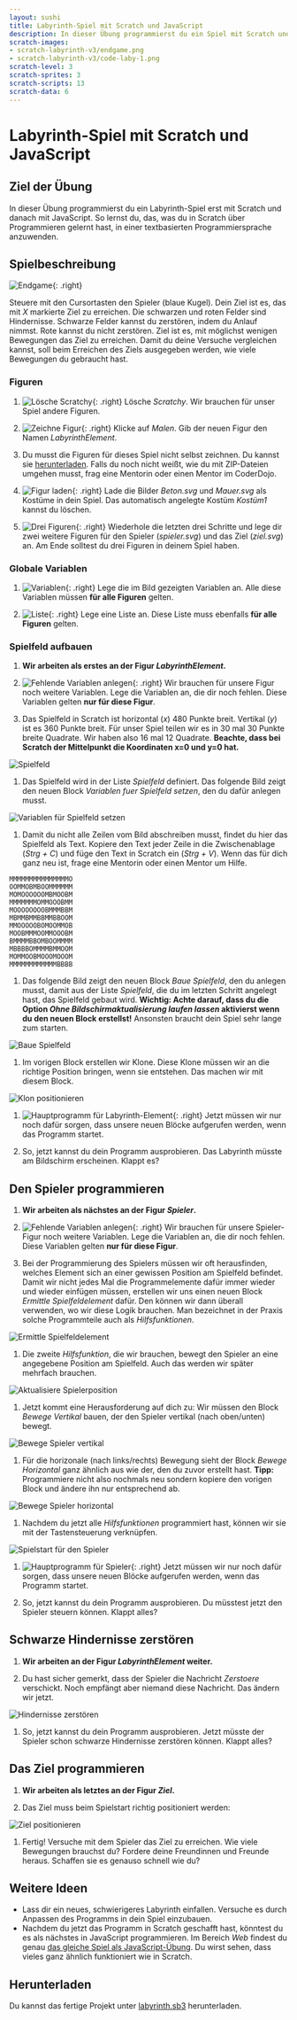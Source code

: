 ```yaml
---
layout: sushi
title: Labyrinth-Spiel mit Scratch und JavaScript
description: In dieser Übung programmierst du ein Spiel mit Scratch und übersetzt es dann in JavaScript
scratch-images:
- scratch-labyrinth-v3/endgame.png
- scratch-labyrinth-v3/code-laby-1.png
scratch-level: 3
scratch-sprites: 3
scratch-scripts: 13
scratch-data: 6
---
```


# Labyrinth-Spiel mit Scratch und JavaScript

## Ziel der Übung

In dieser Übung programmierst du ein Labyrinth-Spiel erst mit Scratch und danach mit JavaScript. So lernst du, das, was du in Scratch über Programmieren gelernt hast, in einer textbasierten Programmiersprache anzuwenden.

## Spielbeschreibung

![Endgame](scratch-labyrinth-v3/endgame.png){: .right}

Steuere mit den Cursortasten den Spieler (blaue Kugel). Dein Ziel ist es, das mit *X* markierte Ziel zu erreichen. Die schwarzen und roten Felder sind Hindernisse. Schwarze Felder kannst du zerstören, indem du Anlauf nimmst. Rote kannst du nicht zerstören. Ziel ist es, mit möglichst wenigen Bewegungen das Ziel zu erreichen. Damit du deine Versuche vergleichen kannst, soll beim Erreichen des Ziels ausgegeben werden, wie viele Bewegungen du gebraucht hast.

### Figuren

1. ![Lösche Scratchy](scratch-labyrinth-v3/löschen.png){: .right}
Lösche *Scratchy*. Wir brauchen für unser Spiel andere Figuren.

1. ![Zeichne Figur](scratch-labyrinth-v3/malen.png){: .right}
Klicke auf *Malen*. Gib der neuen Figur den Namen *LabyrinthElement*.

1. Du musst die Figuren für dieses Spiel nicht selbst zeichnen. Du kannst sie [herunterladen](scratch-labyrinth-v3/figuren.zip). Falls du noch nicht weißt, wie du mit ZIP-Dateien umgehen musst, frag eine Mentorin oder einen Mentor im CoderDojo.

1. ![Figur laden](scratch-labyrinth-v3/hochladen.png){: .right}
Lade die Bilder *Beton.svg* und *Mauer.svg* als Kostüme in dein Spiel. Das automatisch angelegte Kostüm *Kostüm1* kannst du löschen.

1. ![Drei Figuren](scratch-labyrinth-v3/figuren.png){: .right}
Wiederhole die letzten drei Schritte und lege dir zwei weitere Figuren für den Spieler (*spieler.svg*) und das Ziel (*ziel.svg*) an. Am Ende solltest du drei Figuren in deinem Spiel haben.

### Globale Variablen

1. ![Variablen](scratch-labyrinth-v3/globale-daten.png){: .right}
Lege die im Bild gezeigten Variablen an. Alle diese Variablen müssen **für alle Figuren** gelten.

1. ![Liste](scratch-labyrinth-v3/globale-liste.png){: .right}
Lege eine Liste an. Diese Liste muss ebenfalls **für alle Figuren** gelten.

### Spielfeld aufbauen

1. **Wir arbeiten als erstes an der Figur *LabyrinthElement*.**

1. ![Fehlende Variablen anlegen](scratch-labyrinth-v3/labyrinth-daten.png){: .right}
Wir brauchen für unsere Figur noch weitere Variablen. Lege die Variablen an, die dir noch fehlen. Diese Variablen gelten **nur für diese Figur**.

1. Das Spielfeld in Scratch ist horizontal (*x*) 480 Punkte breit. Vertikal (*y*) ist es 360 Punkte breit. Für unser Spiel teilen wir es in 30 mal 30 Punkte breite Quadrate. Wir haben also 16 mal 12 Quadrate. **Beachte, dass bei Scratch der Mittelpunkt die Koordinaten x=0 und y=0 hat.**

![Spielfeld](scratch-labyrinth-v3/scratch-spielfeld.png)

1. Das Spielfeld wird in der Liste *Spielfeld* definiert. Das folgende Bild zeigt den neuen Block *Variablen fuer Spielfeld setzen*, den du dafür anlegen musst.

![Variablen für Spielfeld setzen](scratch-labyrinth-v3/code-laby-1.png)

1. Damit du nicht alle Zeilen vom Bild abschreiben musst, findet du hier das Spielfeld als Text. Kopiere den Text jeder Zeile in die Zwischenablage (*Strg + C*) und füge den Text in Scratch ein (*Strg + V*). Wenn das für dich ganz neu ist, frage eine Mentorin oder einen Mentor um Hilfe.

```
MMMMMMMMMMMMMMMO
OOMMOBMBOOMMMMMM
MOMOOOOOOMBMOOBM
MMMMMMMOMMOOOBMM
MOOOOOOOOBMMMBBM
MBMMBMMBBMMBBOOM
MMOOOOOBOMOOMMOB
MOOBMMMOOMMOOOBM
BMMMMBBOMBOOMMMM
MBBBBOMMMMBMMOOM
MOMMOOBMOOOMOOOM
MMMMMMMMMMMMBBBB
```

1. Das folgende Bild zeigt den neuen Block *Baue Spielfeld*, den du anlegen musst, damit aus der Liste *Spielfeld*, die du im letzten Schritt angelegt hast, das Spielfeld gebaut wird. **Wichtig: Achte darauf, dass du die Option *Ohne Bildschirmaktualisierung laufen lassen* aktivierst wenn du den neuen Block erstellst!** Ansonsten braucht dein Spiel sehr lange zum starten.

![Baue Spielfeld](scratch-labyrinth-v3/code-laby-2.png)

1. Im vorigen Block erstellen wir Klone. Diese Klone müssen wir an die richtige Position bringen, wenn sie entstehen. Das machen wir mit diesem Block.

![Klon positionieren](scratch-labyrinth-v3/code-laby-3.png)

1. ![Hauptprogramm für Labyrinth-Element](scratch-labyrinth-v3/code-laby-4.png){: .right}
Jetzt müssen wir nur noch dafür sorgen, dass unsere neuen Blöcke aufgerufen werden, wenn das Programm startet.

1. So, jetzt kannst du dein Programm ausprobieren. Das Labyrinth müsste am Bildschirm erscheinen. Klappt es?

## Den Spieler programmieren

1. **Wir arbeiten als nächstes an der Figur *Spieler*.**

1. ![Fehlende Variablen anlegen](scratch-labyrinth-v3/code-spieler-1.png){: .right}
Wir brauchen für unsere Spieler-Figur noch weitere Variablen. Lege die Variablen an, die dir noch fehlen. Diese Variablen gelten **nur für diese Figur**.

1. Bei der Programmierung des Spielers müssen wir oft herausfinden, welches Element sich an einer gewissen Position am Spielfeld befindet. Damit wir nicht jedes Mal die Programmelemente dafür immer wieder und wieder einfügen müssen, erstellen wir uns einen neuen Block *Ermittle Spielfeldelement* dafür. Den können wir dann überall verwenden, wo wir diese Logik brauchen. Man bezeichnet in der Praxis solche Programmteile auch als *Hilfsfunktionen*.

![Ermittle Spielfeldelement](scratch-labyrinth-v3/code-spieler-2.png)

1. Die zweite *Hilfsfunktion*, die wir brauchen, bewegt den Spieler an eine angegebene Position am Spielfeld. Auch das werden wir später mehrfach brauchen.

![Aktualisiere Spielerposition](scratch-labyrinth-v3/code-spieler-3.png)

1. Jetzt kommt eine Herausforderung auf dich zu: Wir müssen den Block *Bewege Vertikal* bauen, der den Spieler vertikal (nach oben/unten) bewegt.

![Bewege Spieler vertikal](scratch-labyrinth-v3/code-spieler-3.png)

1. Für die horizonale (nach links/rechts) Bewegung sieht der Block *Bewege Horizontal* ganz ähnlich aus wie der, den du zuvor erstellt hast. **Tipp:** Programmiere nicht also nochmals neu sondern kopiere den vorigen Block und ändere ihn nur entsprechend ab.

![Bewege Spieler horizontal](scratch-labyrinth-v3/code-spieler-4.png)

1. Nachdem du jetzt alle *Hilfsfunktionen* programmiert hast, können wir sie mit der Tastensteuerung verknüpfen.

![Spielstart für den Spieler](scratch-labyrinth-v3/code-spieler-5.png)

1. ![Hauptprogramm für Spieler](scratch-labyrinth-v3/code-spieler-6.png){: .right}
Jetzt müssen wir nur noch dafür sorgen, dass unsere neuen Blöcke aufgerufen werden, wenn das Programm startet.

1. So, jetzt kannst du dein Programm ausprobieren. Du müsstest jetzt den Spieler steuern können. Klappt alles?

## Schwarze Hindernisse zerstören

1. **Wir arbeiten an der Figur *LabyrinthElement* weiter.**

1. Du hast sicher gemerkt, dass der Spieler die Nachricht *Zerstoere* verschickt. Noch empfängt aber niemand diese Nachricht. Das ändern wir jetzt.

![Hindernisse zerstören](scratch-labyrinth-v3/code-laby-5.png)

1. So, jetzt kannst du dein Programm ausprobieren. Jetzt müsste der Spieler schon schwarze Hindernisse zerstören können. Klappt alles?

## Das Ziel programmieren

1. **Wir arbeiten als letztes an der Figur *Ziel*.**

1. Das Ziel muss beim Spielstart richtig positioniert werden:

![Ziel positionieren](scratch-labyrinth-v3/code-ziel.png)

1. Fertig! Versuche mit dem Spieler das Ziel zu erreichen. Wie viele Bewegungen brauchst du? Fordere deine Freundinnen und Freunde heraus. Schaffen sie es genauso schnell wie du?

## Weitere Ideen

* Lass dir ein neues, schwierigeres Labyrinth einfallen. Versuche es durch Anpassen des Programms in dein Spiel einzubauen.
* Nachdem du jetzt das Programm in Scratch geschafft hast, könntest du es als nächstes in JavaScript programmieren. Im Bereich *Web* findest du genau [das gleiche Spiel als JavaScript-Übung](../web/labyrinth-mit-svg.html). Du wirst sehen, dass vieles ganz ähnlich funktioniert wie in Scratch.

## Herunterladen

Du kannst das fertige Projekt unter [labyrinth.sb3](scratch-labyrinth-v3/labyrinth.sb3) herunterladen.
